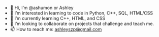 - 👋 Hi, I’m @ashumon or Ashley
- 👀 I’m interested in learning to code in Python, C++, SQL, HTML/CSS
- 🌱 I’m currently learning C++, HTML, and CSS
- 💞️ I’m looking to collaborate on projects that challenge and teach me.
- 📫 How to reach me: ashleyszp@gmail.com

<!---
ashumon/ashumon is a ✨ special ✨ repository because its `README.md` (this file) appears on your GitHub profile.
You can click the Preview link to take a look at your changes.
--->
